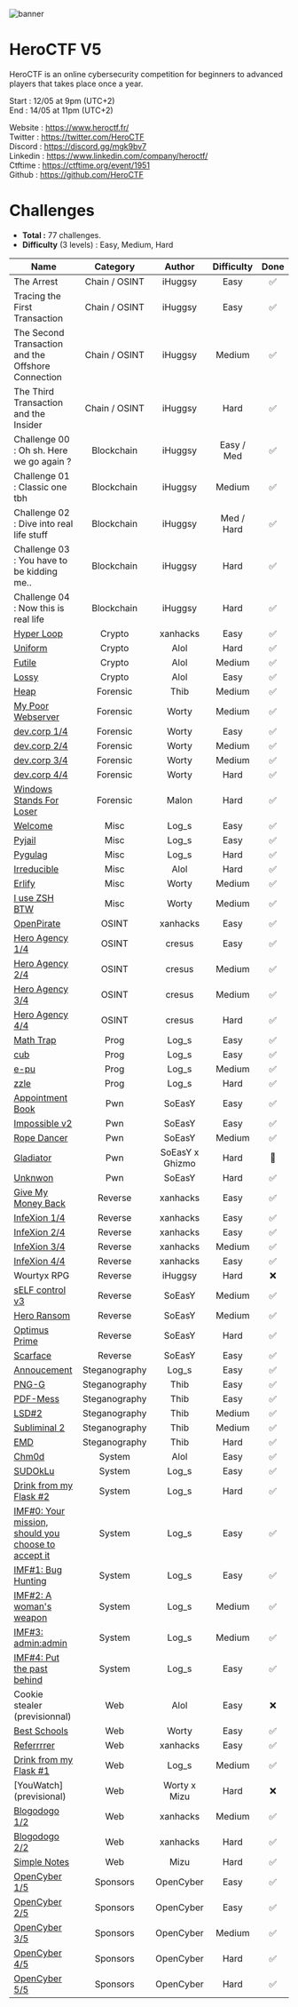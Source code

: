 ![banner](https://pbs.twimg.com/profile_banners/815907006708060160/1586530306/1500x500)

# HeroCTF V5

HeroCTF is an online cybersecurity competition for beginners to advanced players that takes place once a year.

Start : 12/05 at 9pm (UTC+2)<br>
End : 14/05 at 11pm (UTC+2)

Website : https://www.heroctf.fr/<br>
Twitter : https://twitter.com/HeroCTF<br>
Discord : https://discord.gg/mgk9bv7<br>
Linkedin : https://www.linkedin.com/company/heroctf/<br>
Ctftime : https://ctftime.org/event/1951<br>
Github : https://github.com/HeroCTF

# Challenges

- **Total :** 77 challenges.
- **Difficulty** (3 levels) : Easy, Medium, Hard

| Name                                                                    | Category      | Author          | Difficulty  | Done |
|-------------------------------------------------------------------------|:-------------:|:---------------:|:-----------:|:----:|
| The Arrest                                                              | Chain / OSINT | iHuggsy         | Easy        |  ✅  |
| Tracing the First Transaction                                           | Chain / OSINT | iHuggsy         | Easy        |  ✅  |
| The Second Transaction and the Offshore Connection                      | Chain / OSINT | iHuggsy         | Medium      |  ✅  |
| The Third Transaction and the Insider                                   | Chain / OSINT | iHuggsy         | Hard        |  ✅  |
| Challenge 00 : Oh sh. Here we go again ?                                | Blockchain    | iHuggsy         | Easy / Med  |  ✅  |
| Challenge 01 : Classic one tbh                                          | Blockchain    | iHuggsy         | Medium      |  ✅  |
| Challenge 02 : Dive into real life stuff                                | Blockchain    | iHuggsy         | Med / Hard  |  ✅  |
| Challenge 03 : You have to be kidding me..                              | Blockchain    | iHuggsy         | Hard        |  ✅  |
| Challenge 04 : Now this is real life                                    | Blockchain    | iHuggsy         | Hard        |  ✅  |
| [Hyper Loop](Crypto/HyperLoop)                                          | Crypto        | xanhacks        | Easy        |  ✅  |
| [Uniform](Crypto/Uniform)                                               | Crypto        | Alol            | Hard        |  ✅  |
| [Futile](Crypto/Futile)                                                 | Crypto        | Alol            | Medium      |  ✅  |
| [Lossy](Crypto/Lossy)                                                   | Crypto        | Alol            | Easy        |  ✅  |
| [Heap](Forensics/Heap)                                                  | Forensic      | Thib            | Medium      |  ✅  |
| [My Poor Webserver](Forensics/My_Poor_Webserver/)                       | Forensic      | Worty           | Medium      |  ✅  |
| [dev.corp 1/4](Forensics/dev_corp_1-4)                                  | Forensic      | Worty           | Easy        |  ✅  |
| [dev.corp 2/4](Forensics/dev_corp_2-4)                                  | Forensic      | Worty           | Medium      |  ✅  |
| [dev.corp 3/4](Forensics/dev_corp_3-4)                                  | Forensic      | Worty           | Medium      |  ✅  |
| [dev.corp 4/4](Forensics/dev_corp_4-4)                                  | Forensic      | Worty           | Hard        |  ✅  |
| [Windows Stands For Loser](Forensics/Windows_Stands_For_Loser/)         | Forensic      | Malon           | Hard        |  ✅  |
| [Welcome](Misc/welcome)                                                 | Misc          | Log_s           | Easy        |  ✅  |
| [Pyjail](Misc/pyjail)                                                   | Misc          | Log_s           | Easy        |  ✅  |
| [Pygulag](Misc/pygulag)                                                 | Misc          | Log_s           | Hard        |  ✅  |
| [Irreducible](Misc/Irreductible)                                        | Misc          | Alol            | Hard        |  ✅  |
| [Erlify](Misc/erlify)                                                   | Misc          | Worty           | Medium      |  ✅  |
| [I use ZSH BTW](Misc/I_Use_Zsh_Btw/)                                    | Misc          | Worty           | Medium      |  ✅  |
| [OpenPirate](OSINT/OpenPirate/)                                         | OSINT         | xanhacks        | Easy        |  ✅  |
| [Hero Agency 1/4](OSINT/hero_agency_1/)                                 | OSINT         | cresus          | Easy        |  ✅  |
| [Hero Agency 2/4](OSINT/hero_agency_2/)                                 | OSINT         | cresus          | Medium      |  ✅  |
| [Hero Agency 3/4](OSINT/hero_agency_3/)                                 | OSINT         | cresus          | Medium      |  ✅  |
| [Hero Agency 4/4](OSINT/hero_agency_4/)                                 | OSINT         | cresus          | Hard        |  ✅  | 
| [Math Trap](Prog/Math_Trap)                                             | Prog          | Log_s           | Easy        |  ✅  |
| [cub](Prog/cub/)                                                        | Prog          | Log_s           | Easy        |  ✅  |
| [e-pu](Prog/e-pu/)                                                      | Prog          | Log_s           | Medium      |  ✅  |
| [zzle](Prog/zzle/)                                                      | Prog          | Log_s           | Hard        |  ✅  |
| [Appointment Book](Pwn/Appointment_Book)                                | Pwn           | SoEasY          | Easy        |  ✅  |
| [Impossible v2](Pwn/Impossible_v2)                                      | Pwn           | SoEasY          | Easy        |  ✅  |
| [Rope Dancer](Pwn/Rope_Dancer)                                          | Pwn           | SoEasY          | Medium      |  ✅  |
| [Gladiator](Pwn/Gladiator/)                                             | Pwn           | SoEasY x Ghizmo | Hard        |  🚧  |
| [Unknwon](Pwn/Unknown)                                                  | Pwn           | SoEasY          | Hard        |  ✅  |
| [Give My Money Back](Reverse/GiveMyMoneyBack)                           | Reverse       | xanhacks        | Easy        |  ✅  |
| [InfeXion 1/4](Reverse/InfeXion_1)                                      | Reverse       | xanhacks        | Easy        |  ✅  |
| [InfeXion 2/4](Reverse/InfeXion_2)                                      | Reverse       | xanhacks        | Easy        |  ✅  |
| [InfeXion 3/4](Reverse/InfeXion_3)                                      | Reverse       | xanhacks        | Medium      |  ✅  |
| [InfeXion 4/4](Reverse/InfeXion_4)                                      | Reverse       | xanhacks        | Easy        |  ✅  |
| Wourtyx RPG                                                             | Reverse       | iHuggsy         | Hard        |  ❌  |
| [sELF control v3](Reverse/sELF_control_v3)                              | Reverse       | SoEasY          | Medium      |  ✅  |
| [Hero Ransom](Reverse/HeroRansom)                                       | Reverse       | SoEasY          | Medium      |  ✅  |
| [Optimus Prime](Reverse/Optimus_Prime)                                  | Reverse       | SoEasY          | Hard        |  ✅  |
| [Scarface](Reverse/Scarface)                                            | Reverse       | SoEasY          | Easy        |  ✅  |
| [Annoucement](Steganography/Annoucement)                                | Steganography | Log_s           | Easy        |  ✅  |
| [PNG-G](Steganography/PNG-G)                                            | Steganography | Thib            | Easy        |  ✅  |
| [PDF-Mess](Steganography/PDF-Mess)                                      | Steganography | Thib            | Easy        |  ✅  |
| [LSD#2](Steganography/LSD%232)                                          | Steganography | Thib            | Medium      |  ✅  |
| [Subliminal 2](Steganography/Subliminal%232)                            | Steganography | Thib            | Medium      |  ✅  |
| [EMD](Steganography/EMD)                                                | Steganography | Thib            | Hard        |  ✅  |
| [Chm0d](System/Chm0d)                                                   | System        | Alol            | Easy        |  ✅  |
| [SUDOkLu](System/SUDOkLu/)                                              | System        | Log_s           | Easy        |  ✅  |
| [Drink from my Flask #2](System/Drink_from_my_Flask_2)                  | System        | Log_s           | Hard        |  ✅  |
| [IMF#0: Your mission, should you choose to accept it](System/IMF0)      | System        | Log_s           | Easy        |  ✅  |
| [IMF#1: Bug Hunting](System/IMF1/)                                      | System        | Log_s           | Easy        |  ✅  |
| [IMF#2: A woman's weapon](System/IMF2/)                                 | System        | Log_s           | Medium      |  ✅  |
| [IMF#3: admin:admin](System/IMF3/)                                      | System        | Log_s           | Medium      |  ✅  |
| [IMF#4: Put the past behind](System/IMF4/)                              | System        | Log_s           | Easy        |  ✅  |
| Cookie stealer (previsionnal)                                           | Web           | Alol            | Easy        |  ❌  |
| [Best Schools](Web/Best_Schools/)                                       | Web           | Worty           | Easy        |  ✅  |
| [Referrrrer](Web/Referrrrer)                                            | Web           | xanhacks        | Easy        |  ✅  |
| [Drink from my Flask #1](Web/Drink_from_my_Flask_1)                     | Web           | Log_s           | Medium      |  ✅  |
| [YouWatch] (previsional)                                                | Web           | Worty x Mizu    | Hard        |  ❌  |
| [Blogodogo 1/2](Web/blogodogo)                                          | Web           | xanhacks        | Medium      |  ✅  |
| [Blogodogo 2/2](Web/blogodogo2)                                         | Web           | xanhacks        | Hard        |  ✅  |
| [Simple Notes](Web/simple_notes)                                        | Web           | Mizu            | Hard        |  ✅  |
| [OpenCyber 1/5](Sponsors/opencyber1/)                                   | Sponsors      | OpenCyber       | Easy        |  ✅  |
| [OpenCyber 2/5](Sponsors/opencyber2/)                                   | Sponsors      | OpenCyber       | Easy        |  ✅  |
| [OpenCyber 3/5](Sponsors/opencyber3/)                                   | Sponsors      | OpenCyber       | Medium      |  ✅  |
| [OpenCyber 4/5](Sponsors/opencyber4/)                                   | Sponsors      | OpenCyber       | Hard        |  ✅  |
| [OpenCyber 5/5](Sponsors/opencyber5/)                                   | Sponsors      | OpenCyber       | Hard        |  ✅  |
